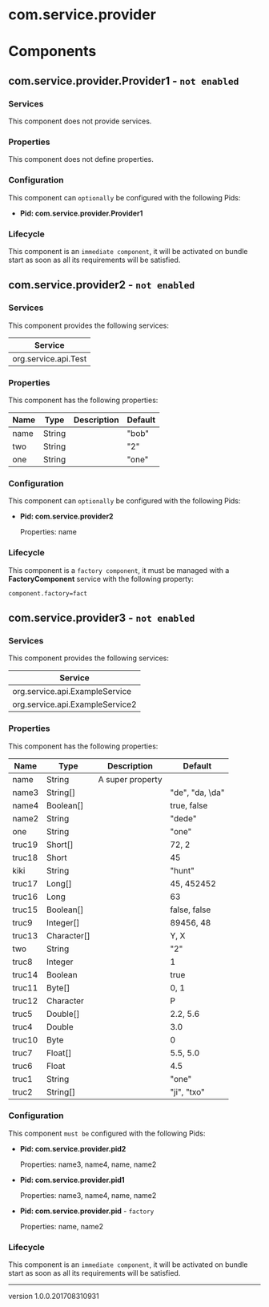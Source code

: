 <bnd-gen>

# com.service.provider</bnd-gen>

<bnd-gen>

# Components

## com.service.provider.Provider1 - `not enabled`

### Services

This component does not provide services.

### Properties

This component does not define properties.

### Configuration

This component can `optionally` be configured with the following Pids:

* **Pid:	com.service.provider.Provider1**


### Lifecycle

This component is an `immediate component`, it will be activated on bundle start as soon as all its requirements will be satisfied.



## com.service.provider2 - `not enabled`

### Services

This component provides the following services:

|Service	|
|---	|
|org.service.api.Test	|

### Properties

This component has the following properties:

|Name	|Type	|Description	|Default	|
|---	|---	|---	|---	|
|name	|String	|	|"bob"	|
|two	|String	|	|"2"	|
|one	|String	|	|"one"	|

### Configuration

This component can `optionally` be configured with the following Pids:

* **Pid:	com.service.provider2**

	Properties:	name


### Lifecycle

This component is a `factory component`, it must be managed with a **FactoryComponent** service with the following property:
```
component.factory=fact
```



## com.service.provider3 - `not enabled`

### Services

This component provides the following services:

|Service	|
|---	|
|org.service.api.ExampleService	|
|org.service.api.ExampleService2	|

### Properties

This component has the following properties:

|Name	|Type	|Description	|Default	|
|---	|---	|---	|---	|
|name	|String	|A super property	|	|
|name3	|String[]	|	|"de", "da, \da"	|
|name4	|Boolean[]	|	|true, false	|
|name2	|String	|	|"dede"	|
|one	|String	|	|"one"	|
|truc19	|Short[]	|	|72, 2	|
|truc18	|Short	|	|45	|
|kiki	|String	|	|"hunt"	|
|truc17	|Long[]	|	|45, 452452	|
|truc16	|Long	|	|63	|
|truc15	|Boolean[]	|	|false, false	|
|truc9	|Integer[]	|	|89456, 48	|
|truc13	|Character[]	|	|Y, X	|
|two	|String	|	|"2"	|
|truc8	|Integer	|	|1	|
|truc14	|Boolean	|	|true	|
|truc11	|Byte[]	|	|0, 1	|
|truc12	|Character	|	|P	|
|truc5	|Double[]	|	|2.2, 5.6	|
|truc4	|Double	|	|3.0	|
|truc10	|Byte	|	|0	|
|truc7	|Float[]	|	|5.5, 5.0	|
|truc6	|Float	|	|4.5	|
|truc1	|String	|	|"one"	|
|truc2	|String[]	|	|"ji", "txo"	|

### Configuration

This component `must be` configured with the following Pids:

* **Pid:	com.service.provider.pid2**

	Properties:	name3, name4, name, name2

* **Pid:	com.service.provider.pid1**

	Properties:	name3, name4, name, name2

* **Pid:	com.service.provider.pid**	-	`factory`

	Properties:	name, name2


### Lifecycle

This component is an `immediate component`, it will be activated on bundle start as soon as all its requirements will be satisfied.

</bnd-gen>


<bnd-gen>

---
version 1.0.0.201708310931</bnd-gen>

